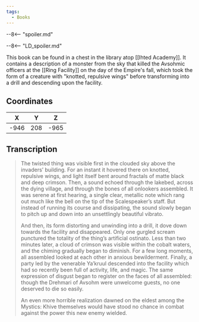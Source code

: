 ```yaml
---
tags:
  - Books
---
```


--8<-- "spoiler.md"

--8<-- "LD_spoiler.md"

This book can be found in a chest in the library atop [[Ihted Academy]]. It contains a description of a monster from the sky that killed the Avsohmic officers at the [[Ring Facility]] on the day of the Empire's fall, which took the form of a creature with "knotted, repulsive wings" before transforming into a drill and descending upon the facility.

## Coordinates
| **X** | **Y** | **Z** |
| :---: | :---: | :---: |
| -946  |  208  | -965  |

## Transcription
> The twisted thing was visible first in the clouded sky above the invaders’ building. For an instant it hovered there on knotted, repulsive wings, and light itself bent around fractals of matte black and deep crimson. Then, a sound echoed through the lakebed, across the dying village, and through the bones of all onlookers assembled. It was serene at first hearing, a single clear, metallic note which rang out much like the bell on the tip of the Scalespeaker’s staff. But instead of running its course and dissipating, the sound slowly began to pitch up and down into an unsettlingly beautiful vibrato.
>
> And then, its form distorting and unwinding into a drill, it dove down towards the facility and disappeared. Only one gurgled scream punctured the totality of the thing’s artificial ostinato. Less than two minutes later, a cloud of crimson was visible within the cobalt waters, and the chiming gradually began to diminish. For a few long moments, all assembled looked at each other in anxious bewilderment. Finally, a party led by the venerable Ya’kruul descended into the facility which had so recently been full of activity, life, and magic. The same expression of disgust began to register on the faces of all assembled: though the Drehmari of Avsohm were unwelcome guests, no one deserved to die so easily.
>
> An even more horrible realization dawned on the eldest among the Mystics: Khive themselves would have stood no chance in combat against the power this new enemy wielded.

